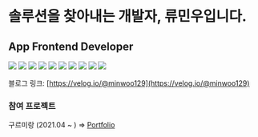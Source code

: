 # 솔루션을 찾아내는 개발자, 류민우입니다.

## App Frontend Developer
<a href="#" target="_blank"><img src="https://img.shields.io/badge/TypeScript-3178C6?style=flat&logo=TypeScript&logoColor=fff"/></a>
<a href="#" target="_blank"><img src="https://img.shields.io/badge/JavaScript-F7DF1E?style=flat&logo=JavaScript&logoColor=fff"/></a>
<a href="#" target="_blank"><img src="https://img.shields.io/badge/React-61DAFB?style=flat&logo=React&logoColor=fff"/></a>
<a href="#" target="_blank"><img src="https://img.shields.io/badge/React Native-61DAFB?style=flat&logo=React&logoColor=fff"/></a>
<a href="#" target="_blank"><img src="https://img.shields.io/badge/Redux-764ABC?style=flat&logo=Redux&logoColor=fff"/></a>
<a href="#" target="_blank"><img src="https://img.shields.io/badge/Node.js-339933?style=flat&logo=Node.js&logoColor=fff"/></a>
<a href="#" target="_blank"><img src="https://img.shields.io/badge/AWS_EC2-232F3E?style=flat&logo=Amazon AWS&logoColor=fff"/></a>
<a href="#" target="_blank"><img src="https://img.shields.io/badge/AWS_S3-569A31?style=flat&logo=Amazon S3&logoColor=fff"/></a>
<a href="#" target="_blank"><img src="https://img.shields.io/badge/MySQL-4479A1?style=flat&logo=MySQL&logoColor=fff"/></a>
<a href="#" target="_blank"><img src="https://img.shields.io/badge/NGINX-009639?style=flat&logo=NGINX&logoColor=fff"/></a>


블로그 링크: [https://velog.io/@minwoo129](https://velog.io/@minwoo129)

### 참여 프로젝트

구르미랑 (2021.04 ~ ) ⇒ [Portfolio](https://www.notion.so/12ba124f5be747b08f966f48dad802eb)

